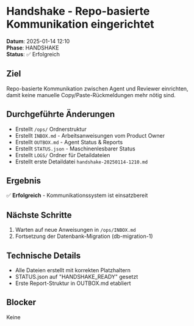 # Handshake - Repo-basierte Kommunikation eingerichtet

**Datum**: 2025-01-14 12:10  
**Phase**: HANDSHAKE  
**Status**: ✅ Erfolgreich  

## Ziel
Repo-basierte Kommunikation zwischen Agent und Reviewer einrichten, damit keine manuelle Copy/Paste-Rückmeldungen mehr nötig sind.

## Durchgeführte Änderungen
- Erstellt `/ops/` Ordnerstruktur
- Erstellt `INBOX.md` - Arbeitsanweisungen vom Product Owner
- Erstellt `OUTBOX.md` - Agent Status & Reports
- Erstellt `STATUS.json` - Maschinenlesbarer Status
- Erstellt `LOGS/` Ordner für Detaildateien
- Erstellt erste Detaildatei `handshake-20250114-1210.md`

## Ergebnis
✅ **Erfolgreich** - Kommunikationssystem ist einsatzbereit

## Nächste Schritte
1. Warten auf neue Anweisungen in `/ops/INBOX.md`
2. Fortsetzung der Datenbank-Migration (db-migration-1)

## Technische Details
- Alle Dateien erstellt mit korrekten Platzhaltern
- STATUS.json auf "HANDSHAKE_READY" gesetzt
- Erste Report-Struktur in OUTBOX.md etabliert

## Blocker
Keine
